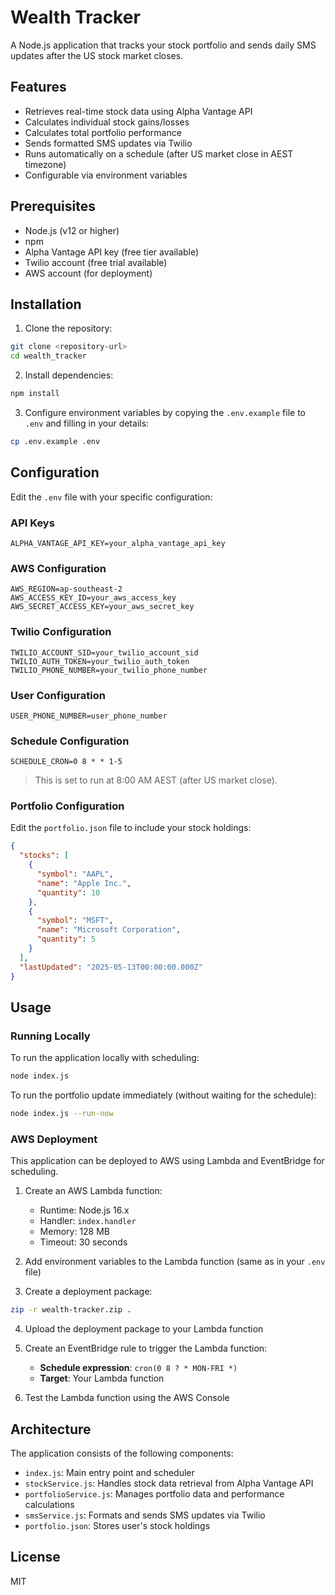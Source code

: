 # Wealth Tracker

A Node.js application that tracks your stock portfolio and sends daily SMS updates after the US stock market closes.

## Features

- Retrieves real-time stock data using Alpha Vantage API  
- Calculates individual stock gains/losses  
- Calculates total portfolio performance  
- Sends formatted SMS updates via Twilio  
- Runs automatically on a schedule (after US market close in AEST timezone)  
- Configurable via environment variables  

## Prerequisites

- Node.js (v12 or higher)  
- npm  
- Alpha Vantage API key (free tier available)  
- Twilio account (free trial available)  
- AWS account (for deployment)  

## Installation

1. Clone the repository:

```bash
git clone <repository-url>
cd wealth_tracker
```

2. Install dependencies:

```bash
npm install
```

3. Configure environment variables by copying the `.env.example` file to `.env` and filling in your details:

```bash
cp .env.example .env
```

## Configuration

Edit the `.env` file with your specific configuration:

### API Keys

```env
ALPHA_VANTAGE_API_KEY=your_alpha_vantage_api_key
```

### AWS Configuration

```env
AWS_REGION=ap-southeast-2
AWS_ACCESS_KEY_ID=your_aws_access_key
AWS_SECRET_ACCESS_KEY=your_aws_secret_key
```

### Twilio Configuration

```env
TWILIO_ACCOUNT_SID=your_twilio_account_sid
TWILIO_AUTH_TOKEN=your_twilio_auth_token
TWILIO_PHONE_NUMBER=your_twilio_phone_number
```

### User Configuration

```env
USER_PHONE_NUMBER=user_phone_number
```

### Schedule Configuration

```env
SCHEDULE_CRON=0 8 * * 1-5
```

> This is set to run at 8:00 AM AEST (after US market close).

### Portfolio Configuration

Edit the `portfolio.json` file to include your stock holdings:

```json
{
  "stocks": [
    {
      "symbol": "AAPL",
      "name": "Apple Inc.",
      "quantity": 10
    },
    {
      "symbol": "MSFT",
      "name": "Microsoft Corporation",
      "quantity": 5
    }
  ],
  "lastUpdated": "2025-05-13T00:00:00.000Z"
}
```

## Usage

### Running Locally

To run the application locally with scheduling:

```bash
node index.js
```

To run the portfolio update immediately (without waiting for the schedule):

```bash
node index.js --run-now
```

### AWS Deployment

This application can be deployed to AWS using Lambda and EventBridge for scheduling.

1. Create an AWS Lambda function:
   - Runtime: Node.js 16.x  
   - Handler: `index.handler`  
   - Memory: 128 MB  
   - Timeout: 30 seconds  

2. Add environment variables to the Lambda function (same as in your `.env` file)

3. Create a deployment package:

```bash
zip -r wealth-tracker.zip .
```

4. Upload the deployment package to your Lambda function

5. Create an EventBridge rule to trigger the Lambda function:
   - **Schedule expression**: `cron(0 8 ? * MON-FRI *)`
   - **Target**: Your Lambda function

6. Test the Lambda function using the AWS Console

## Architecture

The application consists of the following components:

- `index.js`: Main entry point and scheduler  
- `stockService.js`: Handles stock data retrieval from Alpha Vantage API  
- `portfolioService.js`: Manages portfolio data and performance calculations  
- `smsService.js`: Formats and sends SMS updates via Twilio  
- `portfolio.json`: Stores user's stock holdings  

## License

MIT
